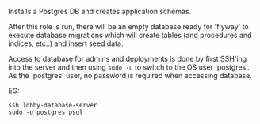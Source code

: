 Installs a Postgres DB and creates application schemas.

After this role is run, there will be an empty database ready
for 'flyway' to execute database migrations which will create
tables (and procedures and indices, etc..) and insert seed data.

Access to database for admins and deployments is done by first
SSH'ing into the server and then using `sudo -u` to switch to
the OS user 'postgres'.  As the 'postgres' user, no password is
required when accessing database.

EG:
```
ssh lobby-database-server
sudo -u postgres psql
```
